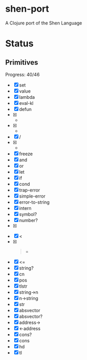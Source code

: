 # shen-port

A Clojure port of the Shen Language

# Status

## Primitives

Progress: 40/46

- [X] set
- [X] value
- [X] lambda
- [X] eval-kl
- [X] defun
- [X] +
- [X] -
- [X] /
- [X] *
- [X] freeze
- [X] and
- [X] or
- [X] let
- [X] if
- [X] cond
- [X] trap-error
- [X] simple-error
- [X] error-to-string
- [X] intern
- [X] symbol?
- [X] number?
- [X] >
- [X] <
- [X] >=
- [X] <=
- [X] string?
- [X] cn
- [X] pos
- [X] tlstr
- [X] string->n
- [X] n->string
- [X] str
- [X] absvector
- [X] absvector?
- [X] address->
- [X] <-address
- [X] cons?
- [X] cons
- [X] hd
- [X] tl
